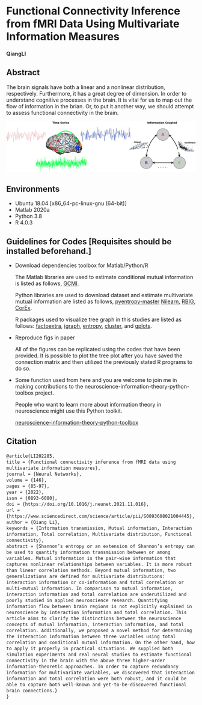 # **Functional Connectivity Inference from fMRI Data Using Multivariate Information Measures**

#### QiangLI

## Abstract

The brain signals have both a linear and a nonlinear distribution,
respectively. Furthermore, it has a great degree of dimension. In order
to understand cognitive processes in the brain. It is vital for us to
map out the flow of information in the brian. Or, to put it another way,
we should attempt to assess functional connectivity in the brain.

![](models.png)

## Environments

  - Ubuntu 18.04 [x86_64-pc-linux-gnu (64-bit)]
  - Matlab 2020a
  - Python 3.8
  - R 4.0.3

## Guidelines for Codes [Requisites should be installed beforehand.]

  - Download dependencies toolbox for Matlab/Python/R
    
    The Matlab libraries are used to estimate conditional mutual
    information is listed as follows,
    [GCMI](https://github.com/robince/gcmi/blob/master/matlab/).
    
    Python libraries are used to download dataset and estimate
    multivariate mutual information are listed as follows,
    [pyentropy-master](http://code.google.com/p/pyentropy)
    [Nilearn](https://nilearn.github.io/),
    [RBIG](https://isp.uv.es/RBIG4IT.htm),
    [CorEx](https://github.com/gregversteeg/CorEx).
    
    R packages used to visualize tree graph in this studies are listed
    as follows:
    [factoextra](https://cran.r-project.org/web/packages/factoextra/index.html),
    [igraph](https://igraph.org/r/),
    [entropy](http://www.strimmerlab.org/software/entropy/),
    [cluster](https://svn.r-project.org/R-packages/trunk/cluster/), and
    [gplots](https://cran.r-project.org/web/packages/gplots/index.html).

  - Reproduce figs in paper
    
    All of the figures can be replicated using the codes that have been provided. It is possible to plot the tree plot after you have saved the connection matrix and then utilized the previously stated R programs to do so.
    
  - Some function used from here and you are welcome to join me in making contributions to the     neuroscience-information-theory-python-toolbox project.
  
    People who want to learn more about information theory in neuroscience might use this Python toolkit.
    
    [neuroscience-information-theory-python-toolbox](https://bitbucket.org/qiangliuv/neuroscience-information-theory-python-toolbox/src/main/)

## Citation


```
@article{LI202285,
title = {Functional connectivity inference from fMRI data using multivariate information measures},
journal = {Neural Networks},
volume = {146},
pages = {85-97},
year = {2022},
issn = {0893-6080},
doi = {https://doi.org/10.1016/j.neunet.2021.11.016},
url = {https://www.sciencedirect.com/science/article/pii/S0893608021004445},
author = {Qiang Li},
keywords = {Information transmission, Mutual information, Interaction information, Total correlation, Multivariate distribution, Functional connectivity},
abstract = {Shannon’s entropy or an extension of Shannon’s entropy can be used to quantify information transmission between or among variables. Mutual information is the pair-wise information that captures nonlinear relationships between variables. It is more robust than linear correlation methods. Beyond mutual information, two generalizations are defined for multivariate distributions: interaction information or co-information and total correlation or multi-mutual information. In comparison to mutual information, interaction information and total correlation are underutilized and poorly studied in applied neuroscience research. Quantifying information flow between brain regions is not explicitly explained in neuroscience by interaction information and total correlation. This article aims to clarify the distinctions between the neuroscience concepts of mutual information, interaction information, and total correlation. Additionally, we proposed a novel method for determining the interaction information between three variables using total correlation and conditional mutual information. On the other hand, how to apply it properly in practical situations. We supplied both simulation experiments and real neural studies to estimate functional connectivity in the brain with the above three higher-order information-theoretic approaches. In order to capture redundancy information for multivariate variables, we discovered that interaction information and total correlation were both robust, and it could be able to capture both well-known and yet-to-be-discovered functional brain connections.}
}
```

